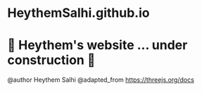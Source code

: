 # HeythemSalhi.github.io
🚧 Heythem's website ... under construction 🚧
====================================
@author Heythem Salhi 
@adapted_from https://threejs.org/docs

